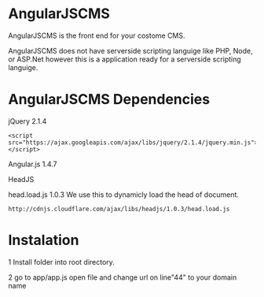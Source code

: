 # AngularJSCMS
AngularJSCMS is the front end for your costome CMS.

AngularJSCMS does not have serverside scripting languige like PHP, Node, or ASP.Net however this is a application ready for a serverside scripting languige.  

# AngularJSCMS Dependencies 


jQuery 2.1.4


	<script src="https://ajax.googleapis.com/ajax/libs/jquery/2.1.4/jquery.min.js"></script>



Angular.js 1.4.7


HeadJS 

head.load.js 1.0.3
We use this to dynamicly load the head of document.

	http://cdnjs.cloudflare.com/ajax/libs/headjs/1.0.3/head.load.js


# Instalation 

1 Install folder into root directory.

2 go to app/app.js open file and change url on line"44" to your domain name
